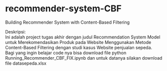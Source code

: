 # recommender-system-CBF
Building Recommender System with Content-Based Filtering

Deskripsi:\
Ini adalah project tugas akhir dengan judul Recommendation System Model untuk Merekomendasikan Produk pada Website Menggunakan Metode Content-Based
Filtering dengan studi kasus Website penjualan sepeda. Bagi yang ingin belajar code nya bisa download file python Running_Recommender_CBF_FIX.ipynb 
dan untuk datanya silakan download file datasepeda.xlsx


